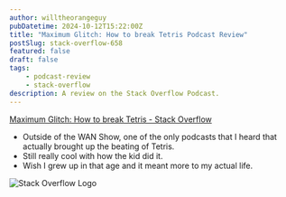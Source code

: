 ```yaml
---
author: willtheorangeguy
pubDatetime: 2024-10-12T15:22:00Z
title: "Maximum Glitch: How to break Tetris Podcast Review"
postSlug: stack-overflow-658
featured: false
draft: false
tags:
    - podcast-review
    - stack-overflow
description: A review on the Stack Overflow Podcast.
---
```


[Maximum Glitch: How to break Tetris - Stack Overflow](https://stackoverflow.blog/2024/01/09/maximum-glitch-how-to-break-tetris/)

- Outside of the WAN Show, one of the only podcasts that I heard that actually brought up the beating of Tetris.
- Still really cool with how the kid did it.
- Wish I grew up in that age and it meant more to my actual life.

![Stack Overflow Logo](https://is1-ssl.mzstatic.com/image/thumb/Podcasts116/v4/6d/32/15/6d32155b-12ec-8d15-2f76-256e8e7f8dcf/mza_16949506039235574720.jpg/270x270bb.webp)
